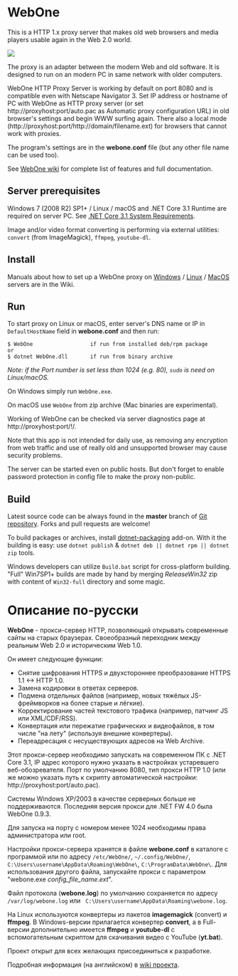 ﻿# WebOne
This is a HTTP 1.x proxy server that makes old web browsers and media players usable again in the Web 2.0 world.

![](https://raw.githubusercontent.com/atauenis/webone/master/docs/Demo.png)

The proxy is an adapter between the modern Web and old software. It is designed to run on an modern PC in same network with older computers.

WebOne HTTP Proxy Server is working by default on port 8080 and is compatible even with Netscape Navigator 3. Set IP address or hostname of PC with WebOne as HTTP proxy server (or set http://proxyhost:port/auto.pac as Automatic proxy configuration URL) in old browser's settings and begin WWW surfing again. There also a local mode (http://proxyhost:port/http://domain/filename.ext) for browsers that cannot work with proxies.

The program's settings are in the __webone.conf__ file (but any other file name can be used too).

See [WebOne wiki](https://github.com/atauenis/webone/wiki) for complete list of features and full documentation.

## Server prerequisites
Windows 7 (2008 R2) SP1+ / Linux / macOS and .NET Core 3.1 Runtime are required on server PC. See [.NET Core 3.1 System Requirements](https://github.com/dotnet/core/blob/master/release-notes/3.1/3.1-supported-os.md).

Image and/or video format converting is performing via external utilities: `convert` (from ImageMagick), `ffmpeg`, `youtube-dl`.

## Install
Manuals about how to set up a WebOne proxy on [Windows](https://github.com/atauenis/webone/wiki/Windows-installation) / [Linux](https://github.com/atauenis/webone/wiki/Linux-installation) / [MacOS](https://github.com/atauenis/webone/wiki/MacOS-X-installation) servers are in the Wiki.

## Run
To start proxy on Linux or macOS, enter server's DNS name or IP in `DefaultHostName` field in __webone.conf__ and then run:

```
$ WebOne                  if run from installed deb/rpm package
or
$ dotnet WebOne.dll       if run from binary archive
```

*Note: if the Port number is set less than 1024 (e.g. 80), `sudo` is need on Linux/macOS.*

On Windows simply run `WebOne.exe`.

On macOS use `WebOne` from zip archive (Mac binaries are experimental).

Working of WebOne can be checked via server diagnostics page at http://proxyhost:port/!/.

Note that this app is not intended for daily use, as removing any encryption from web traffic and use of really old and unsupported browser may cause security problems.

The server can be started even on public hosts. But don't forget to enable password protection in config file to make the proxy non-public.

## Build
Latest source code can be always found in the __master__ branch of [Git repository](https://github.com/atauenis/webone). Forks and pull requests are welcome!

To build packages or archives, install [dotnet-packaging](https://github.com/qmfrederik/dotnet-packaging/) add-on. With it the building is easy: use `dotnet publish` & `dotnet deb || dotnet rpm || dotnet zip` tools.

Windows developers can utilize `Build.bat` script for cross-platform building. "Full" Win7SP1+ builds are made by hand by merging *ReleaseWin32* zip with content of `Win32-full` directory and some magic.

# Описание по-русски
__WebOne__ - прокси-сервер HTTP, позволяющий открывать современные сайты на старых браузерах. Своеобразный переходник между реальным Web 2.0 и историческим Web 1.0. 

Он имеет следующие функции:
* Снятие шифрования HTTPS и двухстороннее преобразование HTTPS 1.1 <-> HTTP 1.0.
* Замена кодировки в ответах серверов.
* Подмена отдельных файлов (например, новых тяжёлых JS-фреймворков на более старые и лёгкие).
* Корректирование частей текстового трафика (например, патчинг JS или XML/CDF/RSS).
* Конвертация или пережатие графических и видеофайлов, в том числе "на лету" (используя внешние конвертеры).
* Переадресация с несуществующих адресов на Web Archive.

Этот прокси-сервер необходимо запускать на современном ПК с .NET Core 3.1, IP адрес которого нужно указать в настройках устаревшего веб-обозревателя. Порт по умолчанию 8080, тип прокси HTTP 1.0 (или же можно указать путь к скрипту автоматической настройки: http://proxyhost:port/auto.pac).

Системы Windows XP/2003 в качестве серверных больше не поддерживаются. Последняя версия прокси для .NET FW 4.0 была WebOne 0.9.3.

Для запуска на порту с номером менее 1024 необходимы права администратора или root.

Настройки прокси-сервера хранятся в файле __webone.conf__ в каталоге с программой или по адресу ``/etc/WebOne/``, ``~/.config/WebOne/``, ``C:\Users\username\AppData\Roaming\WebOne\``, ``C:\ProgramData\WebOne\``. Для использования другого файла, запускайте прокси с параметром "webone.exe _config_file_name.ext_".

Файл протокола (__webone.log__) по умолчанию сохраняется по адресу ``/var/log/webone.log`` или `` C:\Users\username\AppData\Roaming\webone.log``.

На Linux используются конвертеры из пакетов __imagemagick__ (convert) и __ffmpeg__. В Windows-версии прилагается конвертер **convert**, а в Full-версии дополнительно имеется **ffmpeg** и **youtube-dl** с вспомогательным скриптом для скачивания видео с YouTube (**yt.bat**).

Проект открыт для всех желающих присоединиться к разработке.

Подробная информация (на английском) в [wiki проекта](https://github.com/atauenis/webone/wiki).